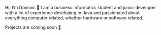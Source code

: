 Hi, I’m Dominic 👋
I am a business informatics student and junior developer with a lot of experience developing in Java 
and passionated about everything computer related, whether hardware or software related. 

Projects are coming soon 🌱
